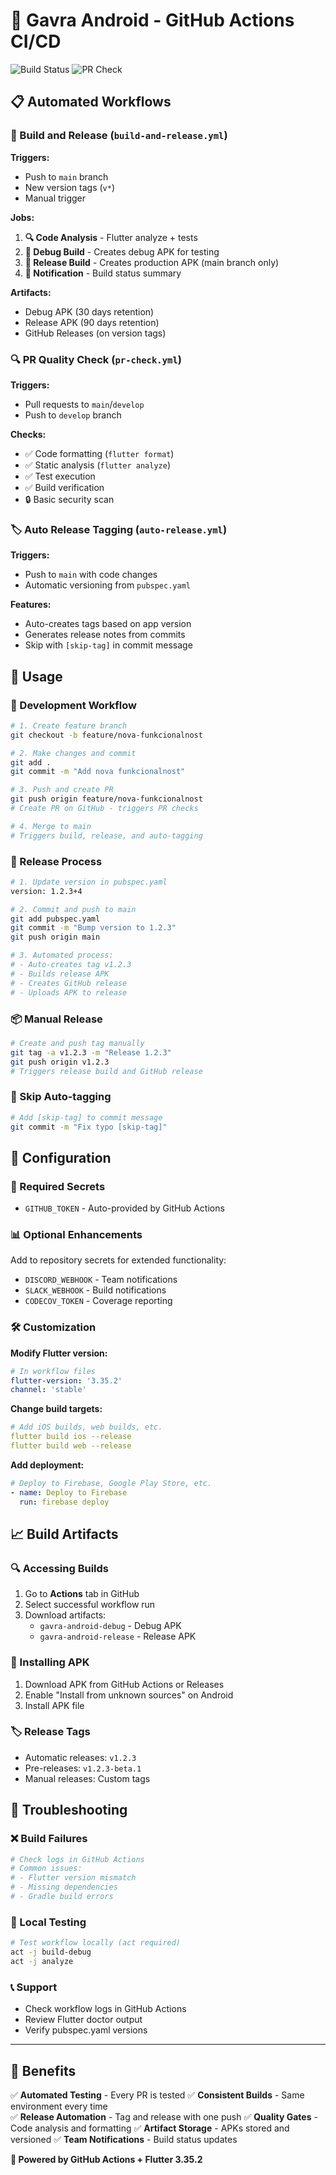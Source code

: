 # 🚀 Gavra Android - GitHub Actions CI/CD

![Build Status](https://github.com/bojanbc83/gavra_android/workflows/🚀%20Build%20and%20Release%20Flutter%20APK/badge.svg)
![PR Check](https://github.com/bojanbc83/gavra_android/workflows/🔍%20PR%20Quality%20Check/badge.svg)

## 📋 Automated Workflows

### 🔨 Build and Release (`build-and-release.yml`)
**Triggers:**
- Push to `main` branch
- New version tags (`v*`)
- Manual trigger

**Jobs:**
1. **🔍 Code Analysis** - Flutter analyze + tests
2. **🔨 Debug Build** - Creates debug APK for testing
3. **🚀 Release Build** - Creates production APK (main branch only)
4. **📢 Notification** - Build status summary

**Artifacts:**
- Debug APK (30 days retention)
- Release APK (90 days retention)
- GitHub Releases (on version tags)

### 🔍 PR Quality Check (`pr-check.yml`)
**Triggers:**
- Pull requests to `main`/`develop`
- Push to `develop` branch

**Checks:**
- ✅ Code formatting (`flutter format`)
- ✅ Static analysis (`flutter analyze`)
- ✅ Test execution
- ✅ Build verification
- 🔒 Basic security scan

### 🏷️ Auto Release Tagging (`auto-release.yml`)
**Triggers:**
- Push to `main` with code changes
- Automatic versioning from `pubspec.yaml`

**Features:**
- Auto-creates tags based on app version
- Generates release notes from commits
- Skip with `[skip-tag]` in commit message

## 📱 Usage

### 🔄 Development Workflow
```bash
# 1. Create feature branch
git checkout -b feature/nova-funkcionalnost

# 2. Make changes and commit
git add .
git commit -m "Add nova funkcionalnost"

# 3. Push and create PR
git push origin feature/nova-funkcionalnost
# Create PR on GitHub - triggers PR checks

# 4. Merge to main
# Triggers build, release, and auto-tagging
```

### 🚀 Release Process
```bash
# 1. Update version in pubspec.yaml
version: 1.2.3+4

# 2. Commit and push to main
git add pubspec.yaml
git commit -m "Bump version to 1.2.3"
git push origin main

# 3. Automated process:
# - Auto-creates tag v1.2.3
# - Builds release APK
# - Creates GitHub release
# - Uploads APK to release
```

### 📦 Manual Release
```bash
# Create and push tag manually
git tag -a v1.2.3 -m "Release 1.2.3"
git push origin v1.2.3
# Triggers release build and GitHub release
```

### 🛑 Skip Auto-tagging
```bash
# Add [skip-tag] to commit message
git commit -m "Fix typo [skip-tag]"
```

## 🔧 Configuration

### 🔑 Required Secrets
- `GITHUB_TOKEN` - Auto-provided by GitHub Actions

### 📊 Optional Enhancements
Add to repository secrets for extended functionality:
- `DISCORD_WEBHOOK` - Team notifications
- `SLACK_WEBHOOK` - Build notifications
- `CODECOV_TOKEN` - Coverage reporting

### 🛠️ Customization

**Modify Flutter version:**
```yaml
# In workflow files
flutter-version: '3.35.2'
channel: 'stable'
```

**Change build targets:**
```yaml
# Add iOS builds, web builds, etc.
flutter build ios --release
flutter build web --release
```

**Add deployment:**
```yaml
# Deploy to Firebase, Google Play Store, etc.
- name: Deploy to Firebase
  run: firebase deploy
```

## 📈 Build Artifacts

### 🔍 Accessing Builds
1. Go to **Actions** tab in GitHub
2. Select successful workflow run
3. Download artifacts:
   - `gavra-android-debug` - Debug APK
   - `gavra-android-release` - Release APK

### 📱 Installing APK
1. Download APK from GitHub Actions or Releases
2. Enable "Install from unknown sources" on Android
3. Install APK file

### 🏷️ Release Tags
- Automatic releases: `v1.2.3`
- Pre-releases: `v1.2.3-beta.1`
- Manual releases: Custom tags

## 🚨 Troubleshooting

### ❌ Build Failures
```bash
# Check logs in GitHub Actions
# Common issues:
# - Flutter version mismatch
# - Missing dependencies
# - Gradle build errors
```

### 🔧 Local Testing
```bash
# Test workflow locally (act required)
act -j build-debug
act -j analyze
```

### 📞 Support
- Check workflow logs in GitHub Actions
- Review Flutter doctor output
- Verify pubspec.yaml versions

---

## 🎯 Benefits

✅ **Automated Testing** - Every PR is tested
✅ **Consistent Builds** - Same environment every time  
✅ **Release Automation** - Tag and release with one push
✅ **Quality Gates** - Code analysis and formatting
✅ **Artifact Storage** - APKs stored and versioned
✅ **Team Notifications** - Build status updates

**🚀 Powered by GitHub Actions + Flutter 3.35.2**
